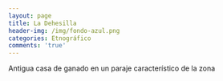 ```yaml
---
layout: page
title: La Dehesilla
header-img: /img/fondo-azul.png
categories: Etnográfico
comments: 'true'
---
```



Antigua casa de ganado en un paraje característico de la zona

<div class="photo-gallery">
<ul>
</ul>
</div>
